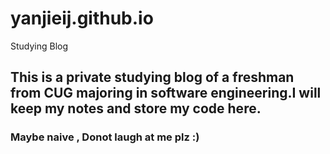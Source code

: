 # yanjieij.github.io
Studying Blog
## This is a private studying blog of a freshman from CUG majoring in software engineering.I will keep my notes and store my code here.
### Maybe naive , Donot laugh at me plz :)
